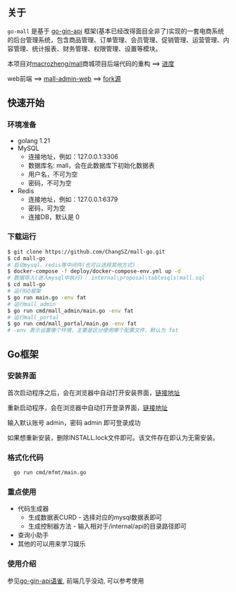 ## 关于

`go-mall` 是基于 [go-gin-api](https://github.com/xinliangnote/go-gin-api) 框架(基本已经改得面目全非了)实现的一套电商系统的后台管理系统，包含商品管理、订单管理、会员管理、促销管理、运营管理、内容管理、统计报表、财务管理、权限管理、设置等模块。

本项目对[macrozheng/mall](https://github.com/macrozheng/mall)商城项目后端代码的重构 ==> [进度](./note.md)

web前端 ==> [mall-admin-web](https://github.com/ChangSZ/mall-admin-web) ==> [fork源](https://github.com/macrozheng/mall-admin-web)


## 快速开始
### 环境准备
- golang 1.21
- MySQL
  - 连接地址，例如：127.0.0.1:3306
  - 数据库名: mall，会在此数据库下初始化数据表
  - 用户名，不可为空
  - 密码，不可为空
- Redis
  - 连接地址，例如：127.0.0.1:6379
  - 密码，可为空
  - 连接DB，默认是 0

### 下载运行
```bash
$ git clone https://github.com/ChangSZ/mall-go.git
$ cd mall-go
# 启动mysql、redis等中间件(也可以选择其他方式)
$ docker-compose -f deploy/docker-compose-env.yml up -d
# 数据导入(进入mysql中执行)： internal\proposal\tablesqls\mall.sql
$ cd mall-go
# 运行GO框架
$ go run main.go -env fat  
# 运行mall_admin
$ go run cmd/mall_admin/main.go -env fat
# 运行mall_portal
$ go run cmd/mall_portal/main.go -env fat
# -env 表示设置哪个环境，主要是区分使用哪个配置文件，默认为 fat
```

## Go框架
### 安装界面
首次启动程序之后，会在浏览器中自动打开安装界面，[链接地址](http://127.0.0.1:8080/render/install)

重新启动程序，会在浏览器中自动打开登录界面，[链接地址](http://127.0.0.1:8080)

输入默认账号 admin，密码 admin 即可登录成功

如果想重新安装，删除INSTALL.lock文件即可。该文件存在即认为无需安装。

### 格式化代码
```bash
  go run cmd/mfmt/main.go
```

### 重点使用
- 代码生成器
  - 生成数据表CURD - 选择对应的mysql数据表即可
  - 生成控制器方法 - 输入相对于/internal/api的目录路径即可
- 查询小助手
- 其他的可以用来学习娱乐

### 使用介绍
参见[go-gin-api语雀](https://www.yuque.com/xinliangnote/go-gin-api), 前端几乎没动, 可以参考使用